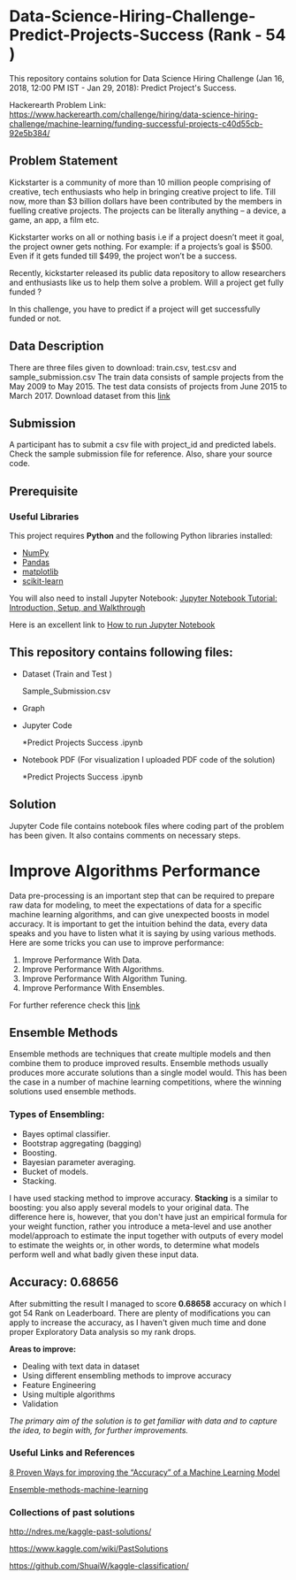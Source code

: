 # Data-Science-Hiring-Challenge-Predict-Projects-Success (Rank - 54 )
This repository contains solution for Data Science Hiring Challenge (Jan 16, 2018, 12:00 PM IST - Jan 29, 2018): Predict Project's Success.

Hackerearth Problem Link: https://www.hackerearth.com/challenge/hiring/data-science-hiring-challenge/machine-learning/funding-successful-projects-c40d55cb-92e5b384/


## Problem Statement
Kickstarter is a community of more than 10 million people comprising of creative, tech enthusiasts who help in bringing creative project to life. Till now, more than $3 billion dollars have been contributed by the members in fuelling creative projects. The projects can be literally anything – a device, a game, an app, a film etc.

Kickstarter works on all or nothing basis i.e if a project doesn’t meet it goal, the project owner gets nothing. For example: if a projects’s goal is $500. Even if it gets funded till $499, the project won’t be a success.

Recently, kickstarter released its public data repository to allow researchers and enthusiasts like us to help them solve a problem. Will a project get fully funded ?

In this challenge, you have to predict if a project will get successfully funded or not. 


## Data Description
There are three files given to download: train.csv, test.csv and sample_submission.csv The train data consists of sample projects from the May 2009 to May 2015. The test data consists of projects from June 2015 to March 2017. 
Download dataset from this [link](https://he-s3.s3.amazonaws.com/media/hackathon/data-science-hiring-challenge/funding-successful-projects-c40d55cb-92e5b384/a339bbf8fa8511e7.zip)

## Submission
A participant has to submit a csv file with project_id and predicted labels. Check the sample submission file for reference. Also, share your source code.



## Prerequisite

### Useful Libraries

This project requires **Python** and the following Python libraries installed:

- [NumPy](http://www.numpy.org/)
- [Pandas](http://pandas.pydata.org/)
- [matplotlib](http://matplotlib.org/)
- [scikit-learn](http://scikit-learn.org/stable/)


You will also need to install Jupyter Notebook:
[Jupyter Notebook Tutorial: Introduction, Setup, and Walkthrough](https://www.youtube.com/watch?v=HW29067qVWk)

Here is an excellent link to [How to run Jupyter Notebook](http://jupyter.readthedocs.io/en/latest/running.html)


## This repository contains following files:
- Dataset (Train and Test )

  Sample_Submission.csv

- Graph

- Jupyter Code

     *Predict Projects Success .ipynb
     
     
 - Notebook PDF (For visualization I uploaded PDF code of the solution)

     *Predict Projects Success .ipynb 
     
     
## Solution 
Jupyter Code file contains notebook files where coding part of the problem has been given. It also contains comments on necessary steps.


# Improve Algorithms Performance

Data pre-processing is an important step that can be required to prepare raw data for modeling, to meet the expectations of data for a specific machine learning algorithms, and can give unexpected boosts in model accuracy.
It is important to get the intuition behind the data, every data speaks and you have to listen what it is saying by using various methods. 
Here are some tricks you can use to improve performance:

   1. Improve Performance With Data.
   2. Improve Performance With Algorithms.
   3. Improve Performance With Algorithm Tuning.
   4. Improve Performance With Ensembles.
    
For further reference check this [link](https://machinelearningmastery.com/improve-deep-learning-performance/)


## Ensemble Methods
Ensemble methods are techniques that create multiple models and then combine them to produce improved results. Ensemble methods usually produces more accurate solutions than a single model would. This has been the case in a number of machine learning competitions, where the winning solutions used ensemble methods.

### Types of Ensembling:

- Bayes optimal classifier.
- Bootstrap aggregating (bagging)
- Boosting.
- Bayesian parameter averaging.
- Bucket of models.
- Stacking.

I have used stacking method to improve accuracy. 
 **Stacking** is a similar to boosting: you also apply several models to your original data. The difference here is, however, that you don't have just an empirical formula for your weight function, rather you introduce a meta-level and use another model/approach to estimate the input together with outputs of every model to estimate the weights or, in other words, to determine what models perform well and what badly given these input data.


## Accuracy: 0.68656
After submitting the result I managed to score **0.68658** accuracy on which I got 54 Rank on Leaderboard. There are plenty of modifications you can apply to increase the accuracy, as I haven't given much time and done proper Exploratory Data analysis so my rank drops.


**Areas to improve:**

- Dealing with text data in dataset
- Using different ensembling methods to improve accuracy
- Feature Engineering
- Using multiple algorithms
- Validation

*The primary aim of the solution is to get familiar with data and to capture the idea, to begin with, for further improvements.*
 

### Useful Links and References

[8 Proven Ways for improving the “Accuracy” of a Machine Learning Model](https://www.analyticsvidhya.com/blog/2015/12/improve-machine-learning-results/)

[Ensemble-methods-machine-learning](https://www.toptal.com/machine-learning/ensemble-methods-machine-learning)



### Collections of past solutions

http://ndres.me/kaggle-past-solutions/

https://www.kaggle.com/wiki/PastSolutions
 
https://github.com/ShuaiW/kaggle-classification/
